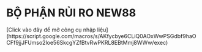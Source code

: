 <h1>BỘ PHẬN RỦI RO NEW88</h1>
[Click vào đây để mở công cụ nhập liệu](https://script.google.com/macros/s/AKfycbye6CLiQ0AOxWwPSGdbf9haOCFf9jjJFUmso2loe56SkcgYZfBtvRwPKRL8EBtMmj8WWw/exec)
